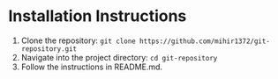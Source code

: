 # Installation Instructions

1. Clone the repository: `git clone https://github.com/mihir1372/git-repository.git`
2. Navigate into the project directory: `cd git-repository`
3. Follow the instructions in README.md.
